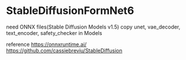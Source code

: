 # StableDiffusionFormNet6

need ONNX files(Stable Diffusion Models v1.5)
copy unet, vae_decoder, text_encoder, safety_checker in Models

reference 
https://onnxruntime.ai/
https://github.com/cassiebreviu/StableDiffusion